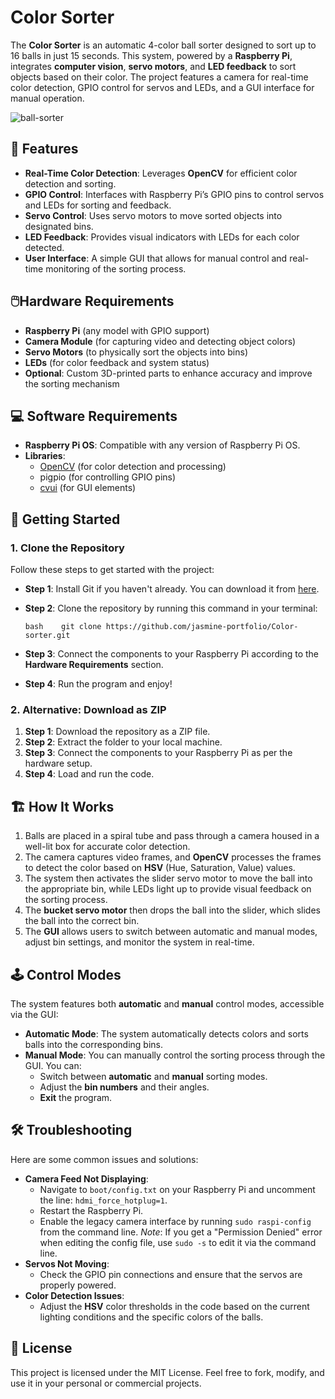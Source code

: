 # Color Sorter

The **Color Sorter** is an automatic 4-color ball sorter designed to sort up to 16 balls in just 15 seconds. This system, powered by a **Raspberry Pi**, integrates **computer vision**, **servo motors**, and **LED feedback** to sort objects based on their color. The project features a camera for real-time color detection, GPIO control for servos and LEDs, and a GUI interface for manual operation.

![ball-sorter](https://github.com/user-attachments/assets/04f8e8dd-9b6a-4ddf-b951-aac608fd38b0)

## 🚀 Features
- **Real-Time Color Detection**: Leverages **OpenCV** for efficient color detection and sorting.
- **GPIO Control**: Interfaces with Raspberry Pi’s GPIO pins to control servos and LEDs for sorting and feedback.
- **Servo Control**: Uses servo motors to move sorted objects into designated bins.
- **LED Feedback**: Provides visual indicators with LEDs for each color detected.
- **User Interface**: A simple GUI that allows for manual control and real-time monitoring of the sorting process.


## 🖱️Hardware Requirements
- **Raspberry Pi** (any model with GPIO support)
- **Camera Module** (for capturing video and detecting object colors)
- **Servo Motors** (to physically sort the objects into bins)
- **LEDs** (for color feedback and system status)
- **Optional**: Custom 3D-printed parts to enhance accuracy and improve the sorting mechanism


## 💻 Software Requirements
- **Raspberry Pi OS**: Compatible with any version of Raspberry Pi OS.
- **Libraries**:
    - [OpenCV](https://opencv.org/) (for color detection and processing)
    - pigpio (for controlling GPIO pins)
    - [cvui](https://github.com/dov/-cvui) (for GUI elements)


## 🔧 **Getting Started**

### 1. **Clone the Repository**
Follow these steps to get started with the project:
- **Step 1**: Install Git if you haven't already. You can download it from [here](https://git-scm.com/downloads).
- **Step 2**: Clone the repository by running this command in your terminal:
    
    ```
    bash    git clone https://github.com/jasmine-portfolio/Color-sorter.git  
    ```
- **Step 3**: Connect the components to your Raspberry Pi according to the **Hardware Requirements** section.
- **Step 4**: Run the program and enjoy!

### 2. **Alternative: Download as ZIP**
1. **Step 1**: Download the repository as a ZIP file.
2. **Step 2**: Extract the folder to your local machine.
3. **Step 3**: Connect the components to your Raspberry Pi as per the hardware setup.
4. **Step 4**: Load and run the code.


## 🏗️ How It Works
1. Balls are placed in a spiral tube and pass through a camera housed in a well-lit box for accurate color detection.
2. The camera captures video frames, and **OpenCV** processes the frames to detect the color based on **HSV** (Hue, Saturation, Value) values.
3. The system then activates the slider servo motor to move the ball into the appropriate bin, while LEDs light up to provide visual feedback on the sorting process.
4. The **bucket servo motor** then drops the ball into the slider, which slides the ball into the correct bin.
5. The **GUI** allows users to switch between automatic and manual modes, adjust bin settings, and monitor the system in real-time.

## 🕹️ Control Modes
The system features both **automatic** and **manual** control modes, accessible via the GUI:
- **Automatic Mode**: The system automatically detects colors and sorts balls into the corresponding bins.
- **Manual Mode**: You can manually control the sorting process through the GUI. You can:
    - Switch between **automatic** and **manual** sorting modes.
    - Adjust the **bin numbers** and their angles.
    - **Exit** the program.

## 🛠️ Troubleshooting
Here are some common issues and solutions:
- **Camera Feed Not Displaying**:
    - Navigate to `boot/config.txt` on your Raspberry Pi and uncomment the line: `hdmi_force_hotplug=1`.
    - Restart the Raspberry Pi.
    - Enable the legacy camera interface by running `sudo raspi-config` from the command line. 
    *Note*: If you get a "Permission Denied" error when editing the config file, use `sudo -s` to edit it via the command line.   
- **Servos Not Moving**:
    - Check the GPIO pin connections and ensure that the servos are properly powered.
- **Color Detection Issues**:
    - Adjust the **HSV** color thresholds in the code based on the current lighting conditions and the specific colors of the balls.


## 📄 **License**
This project is licensed under the MIT License. Feel free to fork, modify, and use it in your personal or commercial projects.
